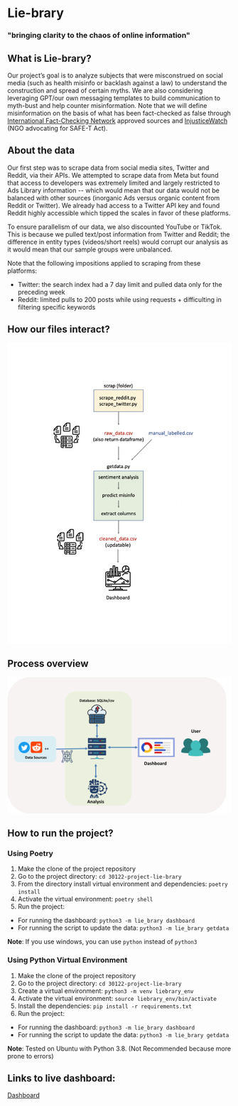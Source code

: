 # Lie-brary
### "bringing clarity to the chaos of online information"


## What is Lie-brary?
Our project’s goal is to analyze subjects that were misconstrued on social media (such as health misinfo or backlash against a law) to understand the construction and spread of certain myths. We are also considering leveraging GPT/our own messaging templates to build communication to myth-bust and help counter misinformation.  Note that we will define misinformation on the basis of what has been fact-checked as false through [International Fact-Checking Network](https://www.poynter.org/ifcn/) approved sources and [InjusticeWatch](https://www.injusticewatch.org/news/prisons-and-jails/2022/safe-t-act-purge-law-illinois-fact-check/) (NGO advocating for SAFE-T Act).

## About the data
Our first step was to scrape data from social media sites, Twitter and Reddit, via their APIs. We attempted to scrape data from Meta but found that access to developers was extremely limited and largely restricted to Ads Library information -- which would mean that our data would not be balanced with other sources (inorganic Ads versus organic content from Reddit or Twitter). We already had access to a Twitter API key and found Reddit highly accessible which tipped the scales in favor of these platforms.

To ensure parallelism of our data, we also discounted YouTube or TikTok. This is because we pulled text/post information from Twitter and Reddit; the difference in entity types (videos/short reels) would corrupt our analysis as it would mean that our sample groups were unbalanced.

Note that the following impositions applied to scraping from these platforms:
- Twitter: the search index had a 7 day limit and pulled data only for the preceding week
- Reddit: limited pulls to 200 posts while using requests + difficulting in filtering specific keywords

## How our files interact?
![image](lie_brary/assets/concept.png)


## Process overview
![image](lie_brary/assets/liebrary_diagram.png)


## How to run the project?

### Using Poetry
1. Make the clone of the project repository
2. Go to the project directory: ``cd 30122-project-lie-brary``
3. From the directory install virtual environment and dependencies: ``poetry install``
4. Activate the virtual environment: ``poetry shell``
5. Run the project:
- For running the dashboard: ``python3 -m lie_brary dashboard``
- For running the script to update the data: ``python3 -m lie_brary getdata``

**Note**: If you use windows, you can use ``python`` instead of ``python3``

### Using Python Virtual Environment
1. Make the clone of the project repository
2. Go to the project directory: ``cd 30122-project-lie-brary``
3. Create a virtual environment: ``python3 -m venv liebrary_env``
4. Activate the virtual environment: ``source liebrary_env/bin/activate``
6. Install the dependencies: ``pip install -r requirements.txt``
5. Run the project:
- For running the dashboard: ``python3 -m lie_brary dashboard``
- For running the script to update the data: ``python3 -m lie_brary getdata``

**Note**: Tested on Ubuntu with Python 3.8. (Not Recommended because more prone to errors)

## Links to live dashboard:
[Dashboard](http://rezarzky.my.id:8051/)
